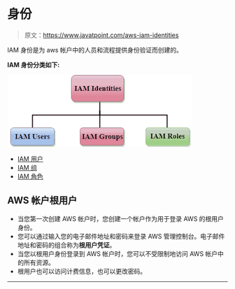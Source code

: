 # 身份

> 原文：<https://www.javatpoint.com/aws-iam-identities>

IAM 身份是为 aws 帐户中的人员和流程提供身份验证而创建的。

**IAM 身份分类如下:**

![IAM Identities](img/a76fb707347403486e18a0a520d8f956.png)

*   [IAM 用户](aws-iam-users)
*   [IAM 组](aws-iam-groups)
*   [IAM 角色](aws-iam-roles)

## AWS 帐户根用户

*   当您第一次创建 AWS 帐户时，您创建一个帐户作为用于登录 AWS 的根用户身份。
*   您可以通过输入您的电子邮件地址和密码来登录 AWS 管理控制台。电子邮件地址和密码的组合称为**根用户凭证**。
*   当您以根用户身份登录到 AWS 帐户时，您可以不受限制地访问 AWS 帐户中的所有资源。
*   根用户也可以访问计费信息，也可以更改密码。

* * *